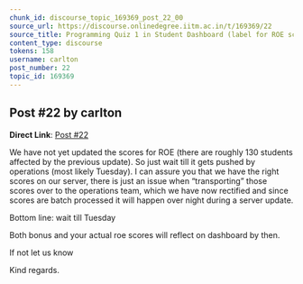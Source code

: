 ```yaml
---
chunk_id: discourse_topic_169369_post_22_00
source_url: https://discourse.onlinedegree.iitm.ac.in/t/169369/22
source_title: Programming Quiz 1 in Student Dashboard (label for ROE scores) - showing absent or incorrect
content_type: discourse
tokens: 158
username: carlton
post_number: 22
topic_id: 169369
---
```


## Post #22 by carlton

**Direct Link**: [Post #22](https://discourse.onlinedegree.iitm.ac.in/t/169369/22)

We have not yet updated the scores for ROE (there are roughly 130 students affected by the previous update). So just wait till it gets pushed by operations (most likely Tuesday). I can assure you that we have the right scores on our server, there is just an issue when “transporting” those scores over to the operations team, which we have now rectified and since scores are batch processed it will happen over night during a server update.

Bottom line: wait till Tuesday

Both bonus and your actual roe scores will reflect on dashboard by then.

If not let us know

Kind regards.
